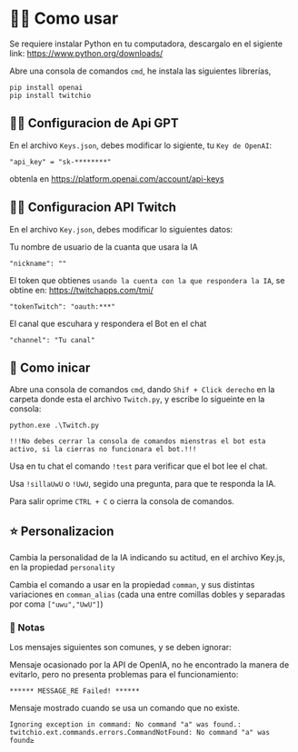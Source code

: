 #  👨‍💻 Como usar
Se requiere instalar Python en tu computadora, descargalo en el sigiente link: 
https://www.python.org/downloads/

Abre una consola de comandos `cmd`, he instala las siguientes librerías, 

    pip install openai
    pip install twitchio

## 👨‍💻 Configuracion de Api GPT
En el archivo `Keys.json`, debes modificar lo sigiente, tu `Key de OpenAI`:

    "api_key" = "sk-********"

obtenla en https://platform.openai.com/account/api-keys

## 👨‍💻 Configuracion API Twitch
En el archivo `Key.json`, debes modificar lo siguientes datos: 

Tu nombre de usuario de la cuanta que usara la IA

    "nickname": ""

El token que obtienes `usando la cuenta con la que respondera la IA`, se obtine en:
 https://twitchapps.com/tmi/

    "tokenTwitch": "oauth:***"

El canal que escuhara y respondera el Bot en el chat

    "channel": "Tu canal"

## 🤖 Como inicar
Abre una consola de comandos `cmd`, dando `Shif + Click derecho` en la carpeta donde esta el archivo `Twitch.py`, y escribe lo sigueinte en la consola:

    python.exe .\Twitch.py

`!!!No debes cerrar la consola de comandos mienstras el bot esta activo, si la cierras no funcionara el bot.!!!`

Usa en tu chat el comando `!test` para verificar que el bot lee el chat.

Usa `!sillaUwU` o `!UwU`, segido una pregunta, para que te responda la IA.

Para salir oprime `CTRL + C` o cierra la consola de comandos.

## ⭐ Personalizacion
Cambia la personalidad de la IA indicando su actitud, en el archivo Key.js, en la propiedad `personality`

Cambia el comando a usar en la propiedad `comman`, y sus distintas variaciones en `comman_alias` (cada una entre comillas dobles y separadas por coma `["uwu","UwU"]`)

### 📝 Notas
Los mensajes siguientes son comunes, y se deben ignorar:

Mensaje ocasionado por la API de OpenIA, no he encontrado la manera de evitarlo, pero no presenta problemas para el funcionamiento: 

    ****** MESSAGE_RE Failed! ******

Mensaje mostrado cuando se usa un comando que no existe.

    Ignoring exception in command: No command "a" was found.:
    twitchio.ext.commands.errors.CommandNotFound: No command "a" was found≥
